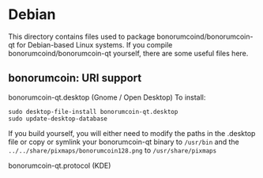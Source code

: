 
Debian
====================
This directory contains files used to package bonorumcoind/bonorumcoin-qt
for Debian-based Linux systems. If you compile bonorumcoind/bonorumcoin-qt yourself, there are some useful files here.

## bonorumcoin: URI support ##


bonorumcoin-qt.desktop  (Gnome / Open Desktop)
To install:

	sudo desktop-file-install bonorumcoin-qt.desktop
	sudo update-desktop-database

If you build yourself, you will either need to modify the paths in
the .desktop file or copy or symlink your bonorumcoin-qt binary to `/usr/bin`
and the `../../share/pixmaps/bonorumcoin128.png` to `/usr/share/pixmaps`

bonorumcoin-qt.protocol (KDE)

